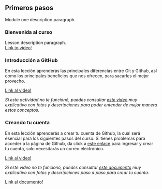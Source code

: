 ## Primeros pasos 
Module one description paragraph.

### Bienvenida al curso
Lesson description paragraph.   
[Link to video!](http://google.com)

### Introducción a GitHub
En esta lección aprenderás las principales diferencias entre Git y Github, 
así como los principales beneficios que nos ofrecen, para sacarles el mejor provecho. 

[Link al video!](https://www.youtube.com/watch?v=DinilgacaWs)

*Si esta actividad no te funcionó, puedes consultar [este video](https://www.youtube.com/watch?v=DinilgacaWs) muy explicativo con fotos 
y descripciones para poder entender de mejor manera estos conceptos.*


### Creando tu cuenta
En esta lección aprenderás a crear tu cuenta de Github, la cual será esencial para los siguientes pasos del curso. 
Si tienes problemas para acceder a la página de Github, da click a [este enlace](https://github.com/signup?user_email=&source=form-home-signup) para ingresar y crear tu cuenta, 
solo necesitarás un correo electrónico.

[Link al video!](http://mit.edu)

*Si este video no te funcionó, puedes consultar [este documento](https://hanolisite.wordpress.com/2019/09/14/5-pasos-para-crear-una-cuenta-en-github/) muy explicativo con fotos y descripciones paso a paso 
para crear tu cuenta.* 

[Link al documento!](https://hanolisite.wordpress.com/2019/09/14/5-pasos-para-crear-una-cuenta-en-github/)



